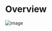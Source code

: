 # Overview

![image](https://github.com/dogukannulu/airflow_kafka_nosql/assets/91257958/ed47f84b-7bce-4d70-8227-5ce139779084)
